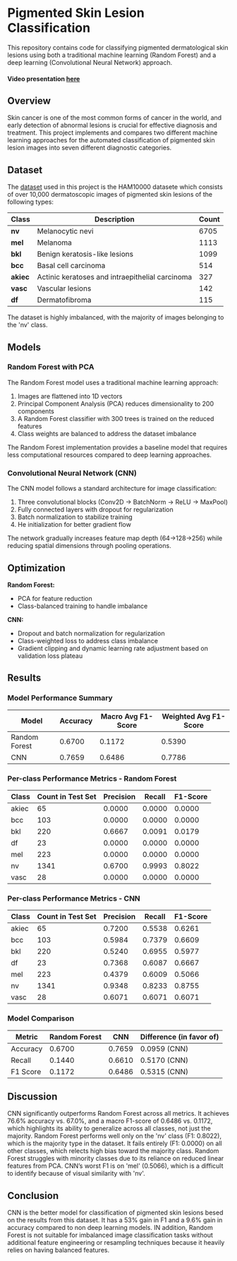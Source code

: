 # Pigmented Skin Lesion Classification

This repository contains code for classifying pigmented dermatological skin lesions using both a traditional machine learning (Random Forest) and a deep learning (Convolutional Neural Network) approach.
#### Video presentation [here](https://drive.google.com/file/d/1ecDTnmhxfEeCGH5ZFPrwJl1aBTQ1Uj9h/view?usp=sharing)

## Overview

Skin cancer is one of the most common forms of cancer in the world, and early detection of abnormal lesions is crucial for effective diagnosis and treatment. This project implements and compares two different machine learning approaches for the automated classification of pigmented skin lesion images into seven different diagnostic categories.

## Dataset

The [dataset](https://dataverse.harvard.edu/dataset.xhtml?persistentId=doi:10.7910/DVN/DBW86T)
 used in this project is the HAM10000 datasete which consists of over 10,000 dermatoscopic images of pigmented skin lesions of the following types:

| Class | Description | Count |
|-------|-------------|-------|
| **nv** | Melanocytic nevi | 6705 |
| **mel** | Melanoma | 1113 |
| **bkl** | Benign keratosis-like lesions | 1099 |
| **bcc** | Basal cell carcinoma | 514 |
| **akiec** | Actinic keratoses and intraepithelial carcinoma | 327 |
| **vasc** | Vascular lesions | 142 |
| **df** | Dermatofibroma | 115 |

The dataset is highly imbalanced, with the majority of images belonging to the 'nv' class.

## Models

### Random Forest with PCA
The Random Forest model uses a traditional machine learning approach:

1. Images are flattened into 1D vectors
2. Principal Component Analysis (PCA) reduces dimensionality to 200 components
3. A Random Forest classifier with 300 trees is trained on the reduced features
4. Class weights are balanced to address the dataset imbalance

The Random Forest implementation provides a baseline model that requires less computational resources compared to deep learning approaches.

### Convolutional Neural Network (CNN)
The CNN model follows a standard architecture for image classification:

1. Three convolutional blocks (Conv2D → BatchNorm → ReLU → MaxPool)
2. Fully connected layers with dropout for regularization
3. Batch normalization to stabilize training
4. He initialization for better gradient flow

The network gradually increases feature map depth (64→128→256) while reducing spatial dimensions through pooling operations.

## Optimization

**Random Forest:**

* PCA for feature reduction
* Class-balanced training to handle imbalance

**CNN:**

* Dropout and batch normalization for regularization
* Class-weighted loss to address class imbalance
* Gradient clipping and dynamic learning rate adjustment based on validation loss plateau

## Results

### Model Performance Summary

| Model | Accuracy | Macro Avg F1-Score | Weighted Avg F1-Score |
|-------|----------|-------------------|----------------------|
| Random Forest | 0.6700 | 0.1172 | 0.5390 |
| CNN   | 0.7659 | 0.6486 | 0.7786 |

### Per-class Performance Metrics - Random Forest

| Class | Count in Test Set | Precision | Recall | F1-Score |
|-------|-----------------|-----------|--------|----------|
| akiec | 65 | 0.0000 | 0.0000 | 0.0000 |
| bcc   | 103 | 0.0000 | 0.0000 | 0.0000 |
| bkl   | 220 | 0.6667 | 0.0091 | 0.0179 |
| df    | 23 | 0.0000 | 0.0000 | 0.0000 |
| mel   | 223 | 0.0000 | 0.0000 | 0.0000 |
| nv    | 1341 | 0.6700 | 0.9993 | 0.8022 |
| vasc  | 28 | 0.0000 | 0.0000 | 0.0000 |

### Per-class Performance Metrics - CNN

| Class | Count in Test Set | Precision | Recall | F1-Score |
|-------|-----------------|-----------|--------|----------|
| akiec | 65 | 0.7200 | 0.5538 | 0.6261 |
| bcc   | 103 | 0.5984 | 0.7379 | 0.6609 |
| bkl   | 220 | 0.5240 | 0.6955 | 0.5977 |
| df    | 23 | 0.7368 | 0.6087 | 0.6667 |
| mel   | 223 | 0.4379 | 0.6009 | 0.5066 |
| nv    | 1341 | 0.9348 | 0.8233 | 0.8755 |
| vasc  | 28 | 0.6071 | 0.6071 | 0.6071 |

### Model Comparison

| Metric | Random Forest | CNN | Difference (in favor of) |
|--------|-----|---------------|--------------------------|
| Accuracy | 0.6700 | 0.7659 | 0.0959 (CNN) |
| Recall | 0.1440 | 0.6610 | 0.5170 (CNN) |
| F1 Score | 0.1172 | 0.6486 | 0.5315 (CNN) |

## Discussion
CNN significantly outperforms Random Forest across all metrics. It achieves 76.6% accuracy vs. 67.0%, and a macro F1-score of 0.6486 vs. 0.1172, which highlights its ability to generalize across all classes, not just the majority. Random Forest performs well only on the 'nv' class (F1: 0.8022), which is the majority type in the dataset. It fails entirely (F1: 0.0000) on all other classes, which relects high bias toward the majority class. Random Forest struggles with minority classes due to its reliance on reduced linear features from PCA. CNN’s worst F1 is on 'mel' (0.5066), which is a difficult to identify because of visual similarity with 'nv'.

## Conclusion
CNN is the better model for classification of pigmented skin lesions besed on the results from this dataset. It has a 53% gain in F1 and a 9.6% gain in accuracy compared to non deep learning models. IN addition, Random Forest is not suitable for imbalanced image classification tasks without additional feature engineering or resampling techniques because it heavily relies on having balanced features.

